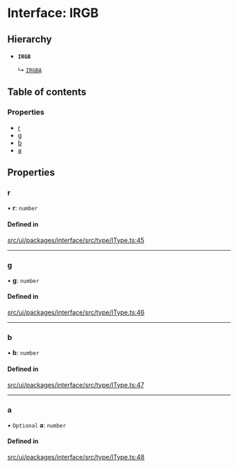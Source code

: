 # Interface: IRGB

## Hierarchy

- **`IRGB`**

  ↳ [`IRGBA`](IRGBA.md)

## Table of contents

### Properties

- [r](IRGB.md#r)
- [g](IRGB.md#g)
- [b](IRGB.md#b)
- [a](IRGB.md#a)

## Properties

### r

• **r**: `number`

#### Defined in

[src/ui/packages/interface/src/type/IType.ts:45](https://github.com/leaferjs/leafer-ui/blob/60106e52e15189ef407f949c7d78e5668e97d1c6/packages/interface/src/type/IType.ts#L45)

___

### g

• **g**: `number`

#### Defined in

[src/ui/packages/interface/src/type/IType.ts:46](https://github.com/leaferjs/leafer-ui/blob/60106e52e15189ef407f949c7d78e5668e97d1c6/packages/interface/src/type/IType.ts#L46)

___

### b

• **b**: `number`

#### Defined in

[src/ui/packages/interface/src/type/IType.ts:47](https://github.com/leaferjs/leafer-ui/blob/60106e52e15189ef407f949c7d78e5668e97d1c6/packages/interface/src/type/IType.ts#L47)

___

### a

• `Optional` **a**: `number`

#### Defined in

[src/ui/packages/interface/src/type/IType.ts:48](https://github.com/leaferjs/leafer-ui/blob/60106e52e15189ef407f949c7d78e5668e97d1c6/packages/interface/src/type/IType.ts#L48)
